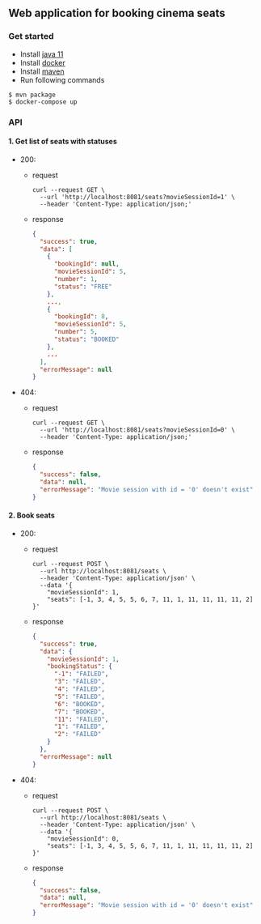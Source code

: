 ## Web application for booking cinema seats

### Get started
* Install [java 11](https://openjdk.java.net/install/)
* Install [docker](https://docs.docker.com/engine/install/)
* Install [maven](https://maven.apache.org/install.html)
* Run following commands
```
$ mvn package
$ docker-compose up
```

### API

#### 1. Get list of seats with statuses

* 200:
  * request
    ```
    curl --request GET \
      --url 'http://localhost:8081/seats?movieSessionId=1' \
      --header 'Content-Type: application/json;'
    ```
  * response
    ```json
    {
      "success": true,
      "data": [
        {
          "bookingId": null,
          "movieSessionId": 5,
          "number": 1,
          "status": "FREE"
        },
        ...,
        {
          "bookingId": 8,
          "movieSessionId": 5,
          "number": 5,
          "status": "BOOKED"
        },
        ...
      ],
      "errorMessage": null
    }
    ```

* 404:
  * request
    ```
    curl --request GET \
      --url 'http://localhost:8081/seats?movieSessionId=0' \
      --header 'Content-Type: application/json;'
    ```
  * response
    ```json
    {
      "success": false,
      "data": null,
      "errorMessage": "Movie session with id = '0' doesn't exist"
    }
    ```

#### 2. Book seats

* 200:
  * request
    ```
    curl --request POST \
      --url http://localhost:8081/seats \
      --header 'Content-Type: application/json' \
      --data '{
    	"movieSessionId": 1,
    	"seats": [-1, 3, 4, 5, 5, 6, 7, 11, 1, 11, 11, 11, 11, 2]
    }'
    ```
  * response
    ```json
    {
      "success": true,
      "data": {
        "movieSessionId": 1,
        "bookingStatus": {
          "-1": "FAILED",
          "3": "FAILED",
          "4": "FAILED",
          "5": "FAILED",
          "6": "BOOKED",
          "7": "BOOKED",
          "11": "FAILED",
          "1": "FAILED",
          "2": "FAILED"
        }
      },
      "errorMessage": null
    }
    ```

* 404:
  * request
    ```
    curl --request POST \
      --url http://localhost:8081/seats \
      --header 'Content-Type: application/json' \
      --data '{
    	"movieSessionId": 0,
    	"seats": [-1, 3, 4, 5, 5, 6, 7, 11, 1, 11, 11, 11, 11, 2]
    }'
    ```
  * response
    ```json
    {
      "success": false,
      "data": null,
      "errorMessage": "Movie session with id = '0' doesn't exist"
    }
    ```
